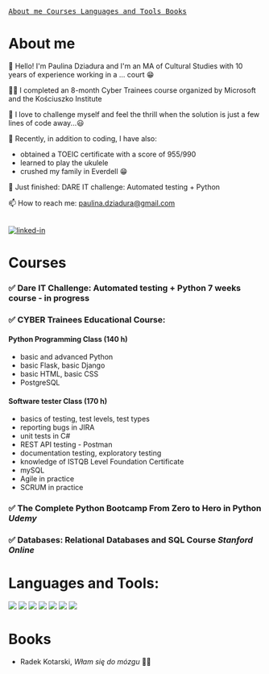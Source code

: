 
[<kbd> About me </kbd>](#about-me)
[<kbd> Courses </kbd>](#courses)
[<kbd> Languages and Tools </kbd>](#languages-and-tools)
[<kbd> Books </kbd>](#books)

# About me

👋 Hello! I'm Paulina Dziadura and I'm an MA of Cultural Studies with 10 years of experience working in a ... court 😁

👩‍🎓 I completed an 8-month Cyber ​​Trainees course organized by Microsoft and the Kościuszko Institute

🔎 I love to challenge myself and feel the thrill when the solution is just a few lines of code away...😃 

🧗‍ Recently, in addition to coding, I have also:

- obtained a TOEIC certificate with a score of 955/990
- learned to play the ukulele
- crushed my family in Everdell 😁

🌱 Just finished: DARE IT challenge: Automated testing + Python

📫 How to reach me: paulina.dziadura@gmail.com

<br>[<img alt="linked-in" src="https://img.shields.io/badge/linkedin-%230077B5.svg?&style=for-the-badge&logo=linkedin&logoColor=white" />](https://www.linkedin.com/in/paulina-dziadura-594740196)

# Courses

### ✅ Dare IT Challenge: Automated testing + Python  7 weeks course  - in progress

### ✅ CYBER Trainees Educational Course:

#### **Python Programming Class** (140 h) 
- basic and advanced Python
- basic Flask, basic Django
- basic HTML, basic CSS
- PostgreSQL
         
#### **Software tester Class**  (170 h) 
- basics of testing, test levels, test types
- reporting bugs in JIRA
- unit tests in C#
- REST API testing - Postman 
- documentation testing, exploratory testing
- knowledge of ISTQB Level Foundation Certificate
- mySQL
- Agile in practice
- SCRUM in practice
         
### ✅ The Complete Python Bootcamp **From  Zero to Hero in Python**  ***Udemy***
     
### ✅ Databases: Relational Databases and SQL Course ***Stanford Online***


# Languages and Tools:

<p>
  <img src="https://img.shields.io/badge/Python-3776AB?style=for-the-badge&logo=python&logoColor=white" />
  <img src="https://img.shields.io/badge/Django-092E20?style=for-the-badge&logo=django&logoColor=white" />
  <img src="https://img.shields.io/badge/HTML5-E34F26?style=for-the-badge&logo=html5&logoColor=white" />
  <img src="https://img.shields.io/badge/CSS3-1572B6?style=for-the-badge&logo=css3&logoColor=white" />
  <img src="https://img.shields.io/badge/Flask-000000?style=for-the-badge&logo=flask&logoColor=white" />
  <img src="https://img.shields.io/badge/PyCharm-000000.svg?&style=for-the-badge&logo=PyCharm&logoColor=white" />
  <img src="https://img.shields.io/badge/PostgreSQL-316192?style=for-the-badge&logo=postgresql&logoColor=white" />
</p>

# Books
- Radek Kotarski, *Włam się do mózgu* 🧠💝






